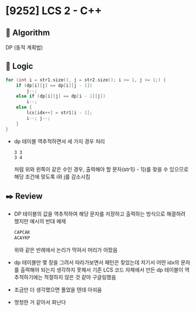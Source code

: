 # [9252] LCS 2 - C++

## :pushpin: **Algorithm**

DP (동적 계획법)

## :round_pushpin: **Logic**

```c++
for (int i = str1.size(), j = str2.size(); i >= 1, j >= 1;) {
    if (dp[i][j] == dp[i][j - 1])
        j--;
    else if (dp[i][j] == dp[i - 1][j])
        i--;
    else {
        lcs[idx++] = str1[i - 1];
        i--; j--;
    }
}
```

- dp 테이블 역추적하면서 세 가지 경우 처리

  ```
  3 3
  3 4
  ```

  처럼 위와 왼쪽이 같은 수인 경우, 출력해야 할 문자(str1[i - 1])를 찾을 수 있으므로 해당 조건에 맞도록 i와 j를 감소시킴

## :black_nib: **Review**

- DP 테이블의 값을 역추적하여 해당 문자를 저장하고 출력하는 방식으로 해결하려 했지만 예시의 반대 예제

  ```c++
  CAPCAK
  ACAYKP
  ```

  위와 같은 반례에서 논리가 막혀서 머리가 아팠음

- dp 테이블만 몇 장을 그려서 따라가보면서 패턴은 찾았는데 저기서 어떤 idx의 문자를 출력해야 되는지 생각하지 못해서 기존 LCS 코드 자체에서 만든 dp 테이블이 역추적하기에는 적절하지 않은 것 같아 구글링했음
- 조금만 더 생각했으면 풀었을 텐데 아쉬움
- 멍청한 거 같아서 화난다

